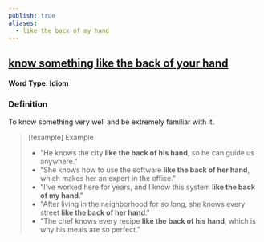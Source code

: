 ```yaml
---
publish: true
aliases:
  - like the back of my hand
---
```


## [know something like the back of your hand](https://dictionary.cambridge.org/dictionary/english/know-like-the-back-of-hand)
#### Word Type: Idiom

### Definition
To know something very well and be extremely familiar with it.

> [!example] Example
> 
> - "He knows the city **like the back of his hand**, so he can guide us anywhere."
> - "She knows how to use the software **like the back of her hand**, which makes her an expert in the office."
> - "I’ve worked here for years, and I know this system **like the back of my hand**."
> - "After living in the neighborhood for so long, she knows every street **like the back of her hand**."
> - "The chef knows every recipe **like the back of his hand**, which is why his meals are so perfect."